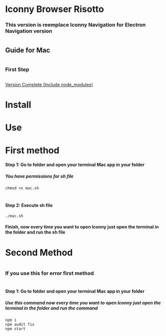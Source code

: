 # Iconny Browser Risotto
### This version is reemplace Iconny Navigation for Electron Navigation version
#
## Guide for Mac
#
### First Step

##
[Version Complete (Include node_modules)](https://github.com/TechAppsSv/iconny-risotto/releases/tag/mac-1)

# Install
#



# Use
#
# First method

#### Step 1: Go to folder and open your terminal Mac app in your folder
##### You have permissions for sh file
~~~
chmod +x mac.sh 
~~~
#
#### Step 2: Execute sh file

~~~
./mac.sh
~~~
#### Finish, now every time you want to open Iconny just open the terminal in the folder and run the sh file
#
#
# Second Method
#
### If you use this for  error first method

#
#### Step 1: Go to folder and open your terminal Mac app in your folder
##### Use this command now every time you want to open Iconny just open the terminal in the folder and run the command
~~~
npm i
npm audit fix
npm start
~~~
